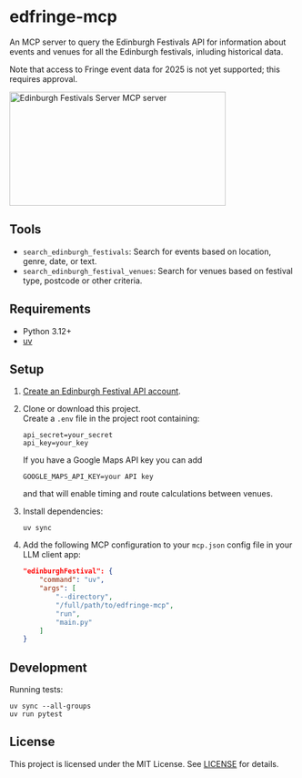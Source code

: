 # edfringe-mcp

An MCP server to query the Edinburgh Festivals API for information about events and venues for all the Edinburgh festivals, inluding historical data.

Note that access to  Fringe event data for 2025 is not yet supported; this requires approval.

<a href="https://glama.ai/mcp/servers/@richarda23/edfest-mcp">
  <img width="380" height="200" src="https://glama.ai/mcp/servers/@richarda23/edfest-mcp/badge" alt="Edinburgh Festivals Server MCP server" />
</a>

## Tools

- `search_edinburgh_festivals`: Search for events based on location, genre, date, or text.
- `search_edinburgh_festival_venues`: Search for venues based on festival type, postcode or other criteria.

## Requirements

- Python 3.12+
- [uv](https://docs.astral.sh/uv/#highlights)

## Setup

1. [Create an Edinburgh Festival API account](https://api.edinburghfestivalcity.com/documentation).

2. Clone or download this project.  
   Create a `.env` file in the project root containing:
    ```
    api_secret=your_secret
    api_key=your_key
    ```

    If you have a Google Maps API key you can add

    ```
    GOOGLE_MAPS_API_KEY=your API key
    ```
    and that will enable timing and route calculations between venues. 

3. Install dependencies:
    ```
    uv sync
    ```

4. Add the following MCP configuration to your `mcp.json` config file in your LLM client app:
    ```json
    "edinburghFestival": {
        "command": "uv",
        "args": [
            "--directory",
            "/full/path/to/edfringe-mcp",
            "run",
            "main.py"
        ]
    }
    ```

## Development

Running tests:

    uv sync --all-groups
    uv run pytest

## License

This project is licensed under the MIT License. See [LICENSE](LICENSE) for details.